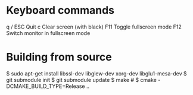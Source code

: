 
# Keyboard commands
  q / ESC     Quit
  c           Clear screen (with black)
  F11         Toggle fullscreen mode
  F12         Switch monitor in fullscreen mode


# Building from source

  $ sudo apt-get install libssl-dev libglew-dev xorg-dev libglu1-mesa-dev
  $ git submodule init
  $ git submodule update
  $ make #
  $ cmake -DCMAKE_BUILD_TYPE=Release ..

